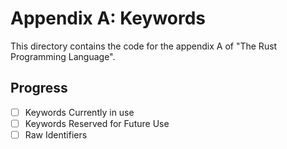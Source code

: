 # Appendix A: Keywords

This directory contains the code for the appendix A of "The Rust Programming
Language".

## Progress

- [ ] Keywords Currently in use
- [ ] Keywords Reserved for Future Use
- [ ] Raw Identifiers
